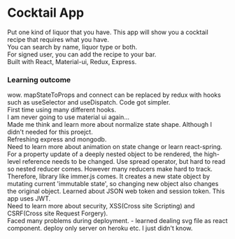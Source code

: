 # Cocktail App  
Put one kind of liquor that you have. This app will show you a cocktail recipe that requires what you have.  
You can search by name, liquor type or both.  
For signed user, you can add the recipe to your bar.  
Built with React, Material-ui, Redux, Express.  


### Learning outcome  

wow. mapStateToProps and connect can be replaced by redux with hooks such as useSelector and useDispatch. Code got simpler.  
First time using many different hooks.  
I am never going to use material ui again...  
Made me think and learn more about normalize state shape. Although I didn't needed for this proejct.  
Refreshing express and mongodb.  
Need to learn more about animation on state change or learn react-spring.  
For a property update of a deeply nested object to be rendered, the high-level reference needs to be changed.
Use spread operator, but hard to read so nested reducer comes. However many reducers make hard to track.  
Therefore, library like immer.js comes. It creates a new state object by mutating current 'immutable state', so changing new object also changes the original object.
Learned about JSON web token and session token. This app uses JWT.  
Need to learn more about security, XSS(Cross site Scripting) and CSRF(Cross site Request Forgery).  
Faced many problems during deployment. - learned dealing svg file as react component. deploy only server on heroku etc. I just didn't know.